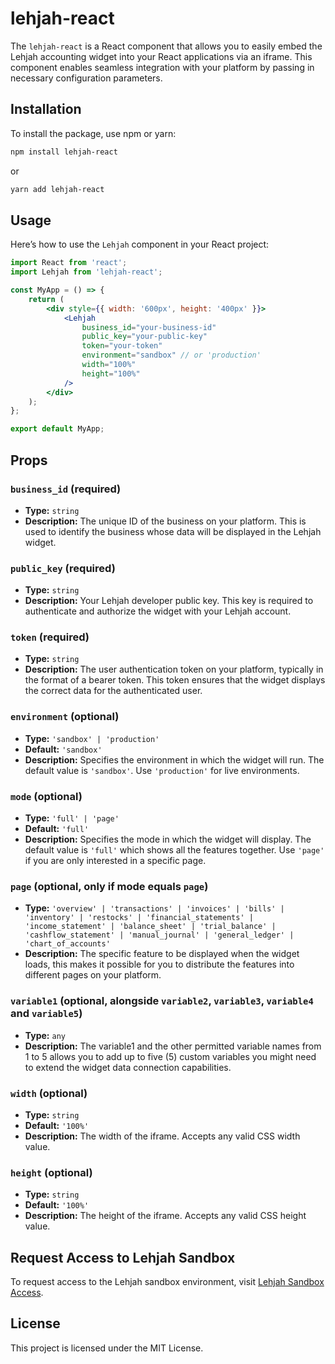 # lehjah-react

The `lehjah-react` is a React component that allows you to easily embed the Lehjah accounting widget into your React applications via an iframe. This component enables seamless integration with your platform by passing in necessary configuration parameters.

## Installation

To install the package, use npm or yarn:

```bash
npm install lehjah-react
```

or

```bash
yarn add lehjah-react
```

## Usage

Here’s how to use the `Lehjah` component in your React project:

```jsx
import React from 'react';
import Lehjah from 'lehjah-react';

const MyApp = () => {
    return (
        <div style={{ width: '600px', height: '400px' }}>
            <Lehjah
                business_id="your-business-id"
                public_key="your-public-key"
                token="your-token"
                environment="sandbox" // or 'production'
                width="100%"
                height="100%"
            />
        </div>
    );
};

export default MyApp;
```

## Props

### `business_id` (required)
- **Type:** `string`
- **Description:** The unique ID of the business on your platform. This is used to identify the business whose data will be displayed in the Lehjah widget.

### `public_key` (required)
- **Type:** `string`
- **Description:** Your Lehjah developer public key. This key is required to authenticate and authorize the widget with your Lehjah account.

### `token` (required)
- **Type:** `string`
- **Description:** The user authentication token on your platform, typically in the format of a bearer token. This token ensures that the widget displays the correct data for the authenticated user.

### `environment` (optional)
- **Type:** `'sandbox' | 'production'`
- **Default:** `'sandbox'`
- **Description:** Specifies the environment in which the widget will run. The default value is `'sandbox'`. Use `'production'` for live environments.

### `mode` (optional)
- **Type:** `'full' | 'page'`
- **Default:** `'full'`
- **Description:** Specifies the mode in which the widget will display. The default value is `'full'` which shows all the features together. Use `'page'` if you are only interested in a specific page.

### `page` (optional, only if mode equals `page`)
- **Type:** `'overview' | 'transactions' | 'invoices' | 'bills' | 'inventory' | 'restocks' | 'financial_statements' | 'income_statement' | 'balance_sheet' | 'trial_balance' | 'cashflow_statement' | 'manual_journal' | 'general_ledger' | 'chart_of_accounts'`
- **Description:** The specific feature to be displayed when the widget loads, this makes it possible for you to distribute the features into different pages on your platform.

### `variable1` (optional, alongside `variable2`, `variable3`, `variable4` and `variable5`)  
- **Type:** `any`
- **Description:** The variable1 and the other permitted variable names from 1 to 5 allows you to add up to five (5) custom variables you might need to extend the widget data connection capabilities.

### `width` (optional)
- **Type:** `string`
- **Default:** `'100%'`
- **Description:** The width of the iframe. Accepts any valid CSS width value.

### `height` (optional)
- **Type:** `string`
- **Default:** `'100%'`
- **Description:** The height of the iframe. Accepts any valid CSS height value.

## Request Access to Lehjah Sandbox

To request access to the Lehjah sandbox environment, visit [Lehjah Sandbox Access](https://cal.com/lehjah/request-access).

## License

This project is licensed under the MIT License.
